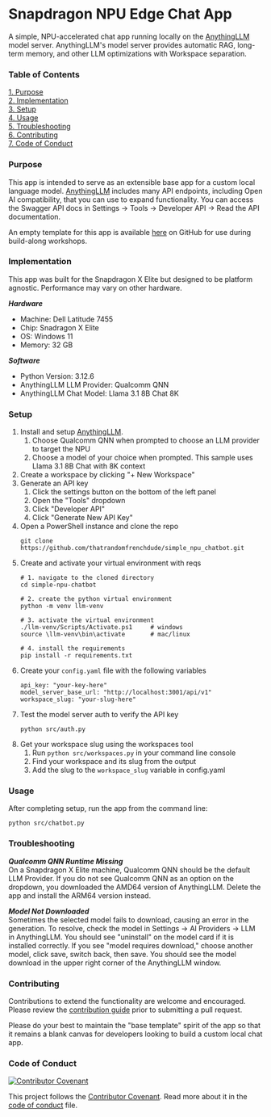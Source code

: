 # Snapdragon NPU Edge Chat App

A simple, NPU-accelerated chat app running locally on the [AnythingLLM](https://anythingllm.com/) model server. AnythingLLM's model server provides automatic RAG, long-term memory, and other LLM optimizations with Workspace separation.

### Table of Contents
[1. Purpose](#purpose)<br>
[2. Implementation](#implementation)<br>
[3. Setup](#setup)<br>
[4. Usage](#usage)<br>
[5. Troubleshooting](#troubleshooting)<br>
[6. Contributing](#contributing)<br>
[7. Code of Conduct](#code-of-conduct)<br>

### Purpose
This app is intended to serve as an extensible base app for a custom local language model. [AnythingLLM](https://anythingllm.com/) includes many API endpoints, including Open AI compatibility, that you can use to expand functionality. You can access the Swagger API docs in Settings -> Tools -> Developer API -> Read the API documentation.

An empty template for this app is available [here](https://github.com/thatrandomfrenchdude/simple-npu-chatbot-template) on GitHub for use during build-along workshops.

### Implementation
This app was built for the Snapdragon X Elite but designed to be platform agnostic. Performance may vary on other hardware.

***Hardware***
- Machine: Dell Latitude 7455
- Chip: Snadragon X Elite
- OS: Windows 11
- Memory: 32 GB

***Software***
- Python Version: 3.12.6
- AnythingLLM LLM Provider: Qualcomm QNN
- AnythingLLM Chat Model: Llama 3.1 8B Chat 8K

### Setup
1. Install and setup [AnythingLLM](https://anythingllm.com/).
    1. Choose Qualcomm QNN when prompted to choose an LLM provider to target the NPU
    2. Choose a model of your choice when prompted. This sample uses Llama 3.1 8B Chat with 8K context
2. Create a workspace by clicking "+ New Workspace"
3. Generate an API key
    1. Click the settings button on the bottom of the left panel
    2. Open the "Tools" dropdown
    3. Click "Developer API"
    4. Click "Generate New API Key"
4. Open a PowerShell instance and clone the repo
    ```
    git clone https://github.com/thatrandomfrenchdude/simple_npu_chatbot.git
    ```
5. Create and activate your virtual environment with reqs
    ```
    # 1. navigate to the cloned directory
    cd simple-npu-chatbot

    # 2. create the python virtual environment
    python -m venv llm-venv

    # 3. activate the virtual environment
    ./llm-venv/Scripts/Activate.ps1     # windows
    source \llm-venv\bin\activate       # mac/linux

    # 4. install the requirements
    pip install -r requirements.txt
    ```
6. Create your `config.yaml` file with the following variables
    ```
    api_key: "your-key-here"
    model_server_base_url: "http://localhost:3001/api/v1"
    workspace_slug: "your-slug-here"
    ```
7. Test the model server auth to verify the API key
    ```
    python src/auth.py
    ```
8. Get your workspace slug using the workspaces tool
    1. Run ```python src/workspaces.py``` in your command line console
    2. Find your workspace and its slug from the output
    3. Add the slug to the `workspace_slug` variable in config.yaml

### Usage
After completing setup, run the app from the command line:
```
python src/chatbot.py
```

### Troubleshooting
***Qualcomm QNN Runtime Missing***<br>
On a Snapdragon X Elite machine, Qualcomm QNN should be the default LLM Provider. If you do not see Qualcomm QNN as an option on the dropdown, you downloaded the AMD64 version of AnythingLLM. Delete the app and install the ARM64 version instead.

***Model Not Downloaded***<br>
Sometimes the selected model fails to download, causing an error in the generation. To resolve, check the model in Settings -> AI Providers -> LLM in AnythingLLM. You should see "uninstall" on the model card if it is installed correctly. If you see "model requires download," choose another model, click save, switch back, then save. You should see the model download in the upper right corner of the AnythingLLM window.

### Contributing
Contributions to extend the functionality are welcome and encouraged. Please review the [contribution guide](CONTRIBUTING.md) prior to submitting a pull request. 

Please do your best to maintain the "base template" spirit of the app so that it remains a blank canvas for developers looking to build a custom local chat app.

### Code of Conduct
[![Contributor Covenant](https://img.shields.io/badge/Contributor%20Covenant-2.1-4baaaa.svg)](code_of_conduct.md)

This project follows the [Contributor Covenant](https://www.contributor-covenant.org/). Read more about it in the [code of conduct](CODE_OF_CONDUCT.md) file.